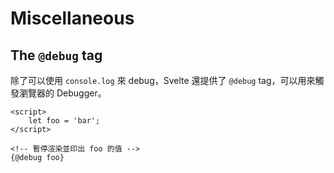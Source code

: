 # Miscellaneous

## The `@debug` tag

除了可以使用 `console.log` 來 debug，Svelte 還提供了 `@debug` tag，可以用來觸發瀏覽器的 Debugger。

```svelte
<script>
    let foo = 'bar';
</script>

<!-- 暫停渲染並印出 foo 的值 -->
{@debug foo}
```
